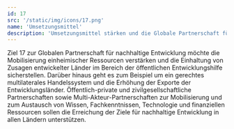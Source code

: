 ```yaml
---
id: 17
src: '/static/img/icons/17.png'
name: 'Umsetzungsmittel'
description: 'Umsetzungsmittel stärken und die Globale Partnerschaft für nachhaltige Entwicklung mit neuem Leben erfüllen'
---
```

Ziel 17 zur Globalen Partnerschaft für nachhaltige Entwicklung möchte die Mobilisierung einheimischer 
Ressourcen verstärken und die Einhaltung von Zusagen entwickelter Länder im Bereich der öffentlichen 
Entwicklungshilfe sicherstellen. Darüber hinaus geht es zum Beispiel um ein gerechtes multilaterales 
Handelssystem und die Erhöhung der Exporte der Entwicklungsländer. Öffentlich-private und 
zivilgesellschaftliche Partnerschaften sowie Multi-Akteur-Partnerschaften zur Mobilisierung und zum 
Austausch von Wissen, Fachkenntnissen, Technologie und finanziellen Ressourcen sollen die Erreichung der 
Ziele für nachhaltige Entwicklung in allen Ländern unterstützen.
